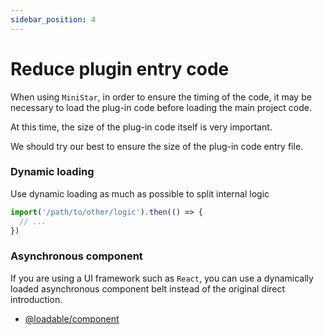 ```yaml
---
sidebar_position: 4
---
```


# Reduce plugin entry code

When using `MiniStar`, in order to ensure the timing of the code, it may be necessary to load the plug-in code before loading the main project code.

At this time, the size of the plug-in code itself is very important.

We should try our best to ensure the size of the plug-in code entry file.

### Dynamic loading

Use dynamic loading as much as possible to split internal logic


```javascript
import('/path/to/other/logic').then(() => {
  // ...
})
```

### Asynchronous component

If you are using a UI framework such as `React`, you can use a dynamically loaded asynchronous component belt instead of the original direct introduction.
- [@loadable/component](https://www.npmjs.com/package/@loadable/component)
